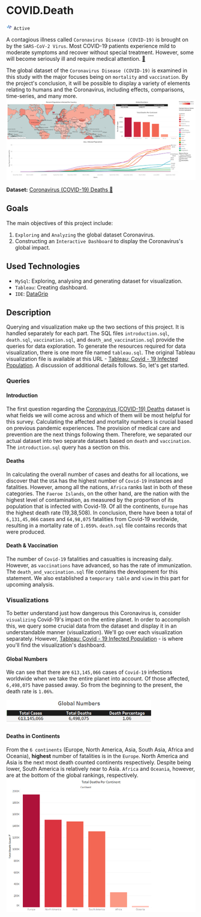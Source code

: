 # COVID.Death

![activity.png](assets/activity.png) `Active`

A contagious illness called `Coronavirus Disease (COVID-19)` is brought on by the `SARS-CoV-2 Virus`.
Most COVID-19 patients experience mild to moderate symptoms and recover without special treatment.
However, some will become seriously ill and require medical attention. [🔗](https://en.wikipedia.org/wiki/COVID-19)

The global dataset of the `Coronavirus Disease (COVID-19)` is examined in this study with the major focuses being on
`mortality` and `vaccination`. By the project's conclusion, it will be possible to display a variety of elements relating
to humans and the Coronavirus, including effects, comparisons, time-series, and many more.
<a href="https://public.tableau.com/app/profile/myte/viz/Covid-19InfectedPopulation/Dashboard1">
![dashboard.png](assets/dashboard.png)
</a>

**Dataset:** [Coronavirus (COVID-19) Deaths 🔗](https://ourworldindata.org/covid-deaths)

## Goals

The main objectives of this project include:

1. `Exploring` and `Analyzing` the global dataset Coronavirus.
2. Constructing an `Interactive Dashboard` to display the Coronavirus's global impact.

## Used Technologies

* `MySql`: Exploring, analysing and generating dataset for visualization.
* `Tableau`: Creating dashboard.
* `IDE`: [DataGrip](https://www.jetbrains.com/datagrip/)

## Description

Querying and visualization make up the two sections of this project. It is handled separately for each part.
The SQL files `introduction.sql`, `death.sql`, `vaccination.sql`, and `death_and_vaccination.sql` provide the queries
for data exploration. To generate the resources required for data visualization, there is one more file named
`tableau.sql`. The original Tableau visualization file is available at this URL - [Tableau: Covid - 19 Infected
Population](https://public.tableau.com/app/profile/myte/viz/Covid-19InfectedPopulation/Dashboard1).
A discussion of additional details follows. So, let's get started.

### Queries

#### Introduction

The first question regarding the [Coronavirus (COVID-19) Deaths](https://ourworldindata.org/covid-deaths) dataset is
what fields we will come across and which of them will be most helpful for this survey. Calculating the affected and
mortality numbers is crucial based on previous pandemic experiences. The provision of medical care and prevention are
the next things following them. Therefore, we separated our actual dataset into two separate datasets based on `death`
and `vaccination`. The `introduction.sql` query has a section on this.

#### Deaths

In calculating the overall number of cases and deaths for all locations, we discover that the `USA` has the highest number
of `Covid-19` instances and fatalities. However, among all the nations, `Africa` ranks last in both of these categories.
The `Faeroe Islands`, on the other hand, are the nation with the highest level of contamination, as measured by the
proportion of its population that is infected with Covid-19. Of all the continents, `Europe` has the highest death
rate (19,38,508). In conclusion, there have been a total of `6,131,45,066` cases and `64,98,075` fatalities from
Covid-19 worldwide, resulting in a mortality rate of `1.059%`. `death.sql` file contains records that were produced.

#### Death & Vaccination

The number of `Covid-19` fatalities and casualties is increasing daily. However, as `vaccinations` have advanced,
so has the rate of immunization. The `death_and_vaccination.sql` file contains the development for this statement.
We also established a `temporary table` and `view` in this part for upcoming analysis.

### Visualizations

To better understand just how dangerous this Coronavirus is, consider `visualizing` Covid-19's impact on the entire planet.
In order to accomplish this, we query some crucial data from the dataset and display it in an understandable manner (visualization).
We'll go over each visualization separately. However, [Tableau: Covid - 19 Infected
Population](https://public.tableau.com/app/profile/myte/viz/Covid-19InfectedPopulation/Dashboard1) -
is where you'll find the visualization's dashboard.

#### Global Numbers
We can see that there are `613,145,066` cases of `Covid-19` infections worldwide when we take the entire planet into account. 
Of those affected, `6,498,075` have passed away. So from the beginning to the present, the death rate is `1.06%`.

<img height="65em" src="assets/global_numbers.png" alt="">

#### Deaths in Continents
From the `6 continents` (Europe, North America, Asia, South Asia, Africa and Oceania), **highest** number of fatalities is in the `Europe`. 
North America and Asia is the next most death counted continents respectively. Despite being lower, South America is 
relatively near to Asia. `Africa` and `Oceania`, however, are at the bottom of the global rankings, respectively.  
<img height="356em" src="assets/death_continent.png" alt="">